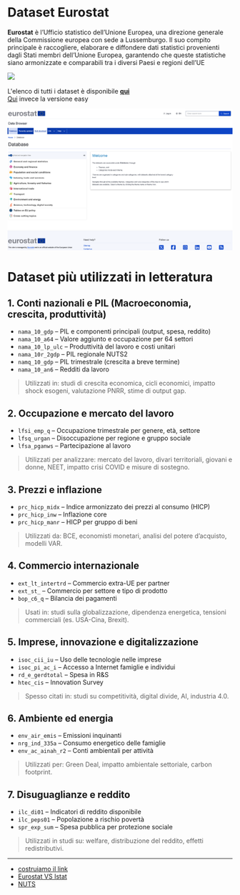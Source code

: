 # Dataset Eurostat

**Eurostat** è l’Ufficio statistico dell’Unione Europea, una direzione generale della Commissione europea con sede a Lussemburgo. 
Il suo compito principale è raccogliere, elaborare e diffondere dati statistici provenienti dagli Stati membri dell’Unione Europea, garantendo che queste statistiche siano armonizzate e comparabili tra i diversi Paesi e regioni dell’UE

![](https://ec.europa.eu/eurostat/o/estat-theme-ecl/images/header/estat-logo-horizontal.svg?browserId=other&minifierType=js&languageId=en_GB&t=1750782012000)


L'elenco di tutti i dataset è disponibile **[qui](https://ec.europa.eu/eurostat/api/dissemination/catalogue/toc/txt?lang=en)**  
[Qui](https://ec.europa.eu/eurostat/databrowser/explore/all/all_themes) invece la versione easy


![Pasted image 20250622050249.png|600](media/Pasted%20image%2020250622050249.png)


# Dataset più utilizzati in letteratura


## 1. Conti nazionali e PIL (Macroeconomia, crescita, produttività)

- `nama_10_gdp` – PIL e componenti principali (output, spesa, reddito)
- `nama_10_a64` – Valore aggiunto e occupazione per 64 settori
- `nama_10_lp_ulc` – Produttività del lavoro e costi unitari
- `nama_10r_2gdp` – PIL regionale NUTS2
- `namq_10_gdp` – PIL trimestrale (crescita a breve termine)
- `nama_10_an6` – Redditi da lavoro

> Utilizzati in: studi di crescita economica, cicli economici, impatto shock esogeni, valutazione PNRR, stime di output gap.

## 2. Occupazione e mercato del lavoro

- `lfsi_emp_q` – Occupazione trimestrale per genere, età, settore
- `lfsq_urgan` – Disoccupazione per regione e gruppo sociale
- `lfsa_pganws` – Partecipazione al lavoro

> Utilizzati per analizzare: mercato del lavoro, divari territoriali, giovani e donne, NEET, impatto crisi COVID e misure di sostegno.

## 3. Prezzi e inflazione

- `prc_hicp_midx` – Indice armonizzato dei prezzi al consumo (HICP)
- `prc_hicp_inw` – Inflazione core
- `prc_hicp_manr` – HICP per gruppo di beni

> Utilizzati da: BCE, economisti monetari, analisi del potere d’acquisto, modelli VAR.

## 4. Commercio internazionale

- `ext_lt_intertrd` – Commercio extra-UE per partner
- `ext_st_` – Commercio per settore e tipo di prodotto
- `bop_c6_q` – Bilancia dei pagamenti

> Usati in: studi sulla globalizzazione, dipendenza energetica, tensioni commerciali (es. USA-Cina, Brexit).

## 5. Imprese, innovazione e digitalizzazione

- `isoc_cii_iu` – Uso delle tecnologie nelle imprese
- `isoc_pi_ac_i` – Accesso a Internet famiglie e individui
- `rd_e_gerdtotal` – Spesa in R&S
- `htec_cis` – Innovation Survey

> Spesso citati in: studi su competitività, digital divide, AI, industria 4.0.

## 6. Ambiente ed energia

- `env_air_emis` – Emissioni inquinanti
- `nrg_ind_335a` – Consumo energetico delle famiglie
- `env_ac_ainah_r2` – Conti ambientali per attività

> Utilizzati per: Green Deal, impatto ambientale settoriale, carbon footprint.

## 7. Disuguaglianze e reddito

- `ilc_di01` – Indicatori di reddito disponibile
- `ilc_peps01` – Popolazione a rischio povertà
- `spr_exp_sum` – Spesa pubblica per protezione sociale

> Utilizzati in studi su: welfare, distribuzione del reddito, effetti redistributivi.

---

- [costruiamo il link](md/costruire%20links.md)
- [Eurostat VS Istat](Eurostat%20VS%20Istat.md)
- [NUTS](NUTS.md)

